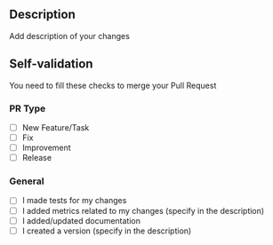 ## Description  	
Add description of your changes

## Self-validation  	 

You need to fill these checks to merge your Pull Request 

### PR Type
- [ ] New Feature/Task
- [ ] Fix
- [ ] Improvement
- [ ] Release
  
### General
- [ ] I made tests for my changes
- [ ] I added metrics related to my changes (specify in the description)
- [ ] I added/updated documentation
- [ ] I created a version (specify in the description)	
